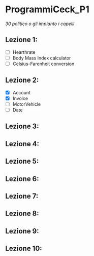 # ProgrammiCeck_P1
_30 politico o gli impianto i capelli_

Lezione 1:
-
 - [ ] Hearthrate
 - [ ] Body Mass Index calculator
 - [ ] Celsius-Farenheit conversion

Lezione 2:
-
 - [X] Account
 - [X] Invoice
 - [ ] MotorVehicle
 - [ ] Date

Lezione 3:
-

Lezione 4:
-

Lezione 5:
-

Lezione 6:
-

Lezione 7:
-

Lezione 8:
-

Lezione 9:
-

Lezione 10:
-
